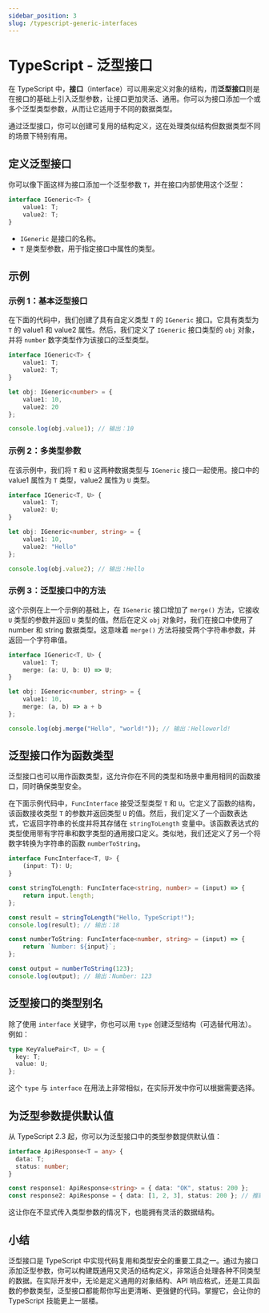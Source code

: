 ```yaml
---
sidebar_position: 3
slug: /typescript-generic-interfaces
---
```


# TypeScript - 泛型接口

在 TypeScript 中，**接口**（interface）可以用来定义对象的结构，而**泛型接口**则是在接口的基础上引入泛型参数，让接口更加灵活、通用。你可以为接口添加一个或多个泛型类型参数，从而让它适用于不同的数据类型。

通过泛型接口，你可以创建可复用的结构定义，这在处理类似结构但数据类型不同的场景下特别有用。



## 定义泛型接口

你可以像下面这样为接口添加一个泛型参数 `T`，并在接口内部使用这个泛型：

```typescript
interface IGeneric<T> {
    value1: T;
    value2: T;
}
```

- `IGeneric` 是接口的名称。
- `T` 是类型参数，用于指定接口中属性的类型。



## 示例

### 示例 1：基本泛型接口

在下面的代码中，我们创建了具有自定义类型 `T` 的 `IGeneric` 接口。它具有类型为 `T` 的 value1 和 value2 属性。然后，我们定义了 `IGeneric` 接口类型的 `obj` 对象，并将 `number` 数字类型作为该接口的泛型类型。

```typescript showLineNumbers
interface IGeneric<T> {
    value1: T;
    value2: T;
}

let obj: IGeneric<number> = {
    value1: 10,
    value2: 20
};

console.log(obj.value1); // 输出：10
```



### 示例 2：多类型参数

在该示例中，我们将 `T` 和 `U` 这两种数据类型与 `IGeneric` 接口一起使用。接口中的 value1 属性为 `T` 类型，value2 属性为 `U` 类型。

```typescript showLineNumbers
interface IGeneric<T, U> {
    value1: T;
    value2: U;
}

let obj: IGeneric<number, string> = {
    value1: 10,
    value2: "Hello"
};

console.log(obj.value2); // 输出：Hello
```



### 示例 3：泛型接口中的方法

这个示例在上一个示例的基础上，在 `IGeneric` 接口增加了 `merge()` 方法，它接收 `U` 类型的参数并返回 `U` 类型的值。然后在定义 `obj` 对象时，我们在接口中使用了 number 和 string 数据类型。这意味着 `merge()` 方法将接受两个字符串参数，并返回一个字符串值。

```typescript showLineNumbers
interface IGeneric<T, U> {
    value1: T;
    merge: (a: U, b: U) => U;
}

let obj: IGeneric<number, string> = {
    value1: 10,
    merge: (a, b) => a + b
};

console.log(obj.merge("Hello", "world!")); // 输出：Helloworld!
```



## 泛型接口作为函数类型

泛型接口也可以用作函数类型，这允许你在不同的类型和场景中重用相同的函数接口，同时确保类型安全。

在下面示例代码中，`FuncInterface` 接受泛型类型 `T` 和 `U`。它定义了函数的结构，该函数接收类型 `T` 的参数并返回类型 `U` 的值。然后，我们定义了一个函数表达式，它返回字符串的长度并将其存储在 `stringToLength` 变量中。该函数表达式的类型使用带有字符串和数字类型的通用接口定义。类似地，我们还定义了另一个将数字转换为字符串的函数 `numberToString`。

```typescript showLineNumbers
interface FuncInterface<T, U> {
    (input: T): U;
}

const stringToLength: FuncInterface<string, number> = (input) => {
    return input.length;
};

const result = stringToLength("Hello, TypeScript!");
console.log(result); // 输出：18

const numberToString: FuncInterface<number, string> = (input) => {
    return `Number: ${input}`;
};

const output = numberToString(123);
console.log(output); // 输出：Number: 123
```



## 泛型接口的类型别名

除了使用 `interface` 关键字，你也可以用 `type` 创建泛型结构（可选替代用法）。例如：

```typescript
type KeyValuePair<T, U> = {
  key: T;
  value: U;
};
```

这个 `type` 与 `interface` 在用法上非常相似，在实际开发中你可以根据需要选择。



## 为泛型参数提供默认值

从 TypeScript 2.3 起，你可以为泛型接口中的类型参数提供默认值：

```typescript
interface ApiResponse<T = any> {
  data: T;
  status: number;
}

const response1: ApiResponse<string> = { data: "OK", status: 200 };
const response2: ApiResponse = { data: [1, 2, 3], status: 200 }; // 推断为 any
```

这让你在不显式传入类型参数的情况下，也能拥有灵活的数据结构。



## 小结

泛型接口是 TypeScript 中实现代码复用和类型安全的重要工具之一。通过为接口添加泛型参数，你可以构建既通用又灵活的结构定义，非常适合处理各种不同类型的数据。在实际开发中，无论是定义通用的对象结构、API 响应格式，还是工具函数的参数类型，泛型接口都能帮你写出更清晰、更强健的代码。掌握它，会让你的 TypeScript 技能更上一层楼。
